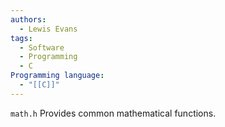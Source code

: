 ```yaml
---
authors:
  - Lewis Evans
tags:
  - Software
  - Programming
  - C
Programming language:
  - "[[C]]"
---
```

`math.h` Provides common mathematical functions.